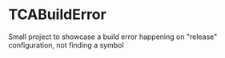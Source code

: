 # TCABuildError
Small project to showcase a build error happening on "release" configuration, not finding a symbol
